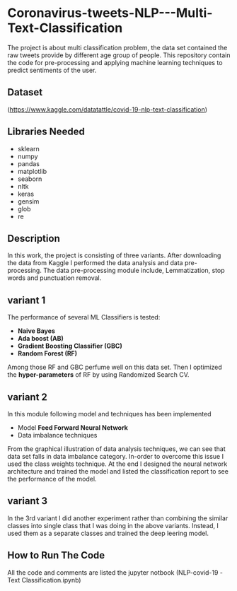 # Coronavirus-tweets-NLP---Multi-Text-Classification
The project is about multi classification problem, the data set contained the raw tweets provide by different age group of people. This repository contain the code for pre-processing and applying machine learning techniques to predict sentiments of the user.
## Dataset
(https://www.kaggle.com/datatattle/covid-19-nlp-text-classification)

## Libraries Needed
- sklearn
- numpy
- pandas
- matplotlib
- seaborn
- nltk
- keras
- gensim
- glob
- re

## Description 
In this work, the project is consisting of three variants. After downloading the data from Kaggle I performed the data analysis and data pre-processing. The data pre-processing module include, Lemmatization, stop words and punctuation removal.

## variant 1
The performance of several ML Classifiers is tested:
- **Naive Bayes** 
- **Ada boost (AB)**
- **Gradient Boosting Classifier (GBC)**
- **Random Forest (RF)**

Among those RF and GBC perfume well on this data set. Then I optimized the **hyper-parameters** of RF by using Randomized Search CV.

## variant 2
In this module following model and techniques has been implemented 
- Model **Feed Forward Neural Network** 
- Data imbalance techniques 

From the graphical illustration of data analysis techniques, we can see that data set falls in data imbalance category. In-order to overcome this issue I used the class weights technique. At the end I designed the neural network architecture and trained the model and listed the classification report to see the performance of the model.

## variant 3
In the 3rd variant I did another experiment rather than combining the similar classes into single class that I was doing in the above variants. Instead, I used them as a separate classes and trained the deep leering model.

## How to Run The Code
All the code and comments are listed the jupyter notbook (NLP-covid-19 -Text Classification.ipynb)


